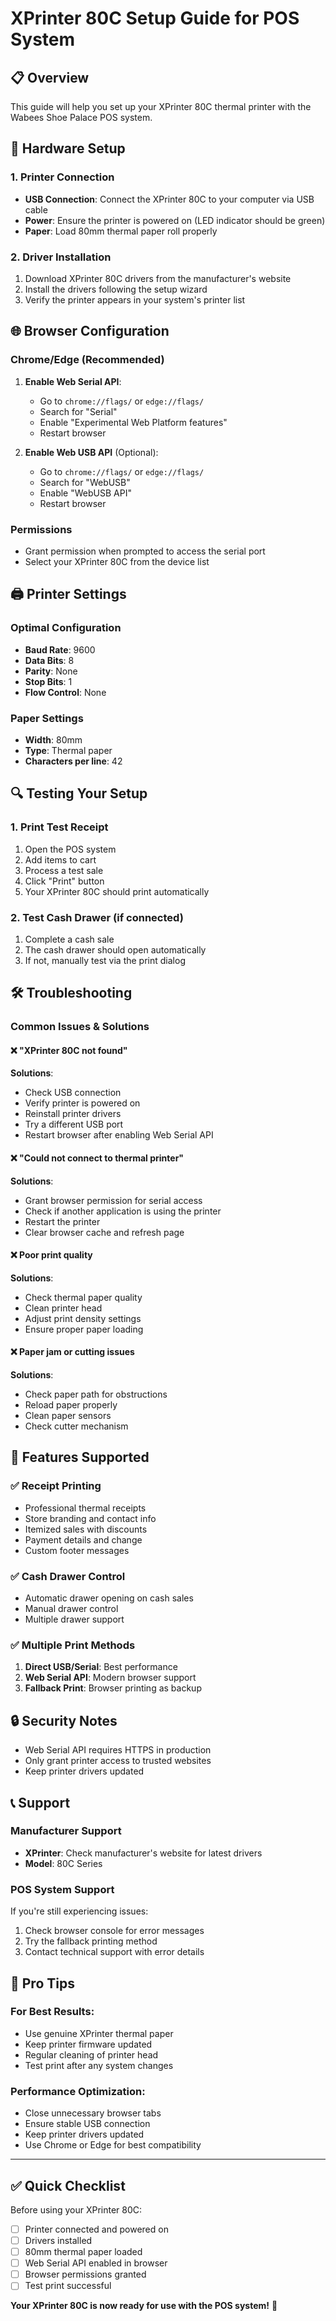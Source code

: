 # XPrinter 80C Setup Guide for POS System

## 📋 Overview
This guide will help you set up your XPrinter 80C thermal printer with the Wabees Shoe Palace POS system.

## 🔧 Hardware Setup

### 1. Printer Connection
- **USB Connection**: Connect the XPrinter 80C to your computer via USB cable
- **Power**: Ensure the printer is powered on (LED indicator should be green)
- **Paper**: Load 80mm thermal paper roll properly

### 2. Driver Installation
1. Download XPrinter 80C drivers from the manufacturer's website
2. Install the drivers following the setup wizard
3. Verify the printer appears in your system's printer list

## 🌐 Browser Configuration

### Chrome/Edge (Recommended)
1. **Enable Web Serial API**:
   - Go to `chrome://flags/` or `edge://flags/`
   - Search for "Serial"
   - Enable "Experimental Web Platform features"
   - Restart browser

2. **Enable Web USB API** (Optional):
   - Go to `chrome://flags/` or `edge://flags/`
   - Search for "WebUSB"
   - Enable "WebUSB API"
   - Restart browser

### Permissions
- Grant permission when prompted to access the serial port
- Select your XPrinter 80C from the device list

## 🖨️ Printer Settings

### Optimal Configuration
- **Baud Rate**: 9600
- **Data Bits**: 8
- **Parity**: None
- **Stop Bits**: 1
- **Flow Control**: None

### Paper Settings
- **Width**: 80mm
- **Type**: Thermal paper
- **Characters per line**: 42

## 🔍 Testing Your Setup

### 1. Print Test Receipt
1. Open the POS system
2. Add items to cart
3. Process a test sale
4. Click "Print" button
5. Your XPrinter 80C should print automatically

### 2. Test Cash Drawer (if connected)
1. Complete a cash sale
2. The cash drawer should open automatically
3. If not, manually test via the print dialog

## 🛠️ Troubleshooting

### Common Issues & Solutions

#### ❌ "XPrinter 80C not found"
**Solutions**:
- Check USB connection
- Verify printer is powered on
- Reinstall printer drivers
- Try a different USB port
- Restart browser after enabling Web Serial API

#### ❌ "Could not connect to thermal printer"
**Solutions**:
- Grant browser permission for serial access
- Check if another application is using the printer
- Restart the printer
- Clear browser cache and refresh page

#### ❌ Poor print quality
**Solutions**:
- Check thermal paper quality
- Clean printer head
- Adjust print density settings
- Ensure proper paper loading

#### ❌ Paper jam or cutting issues
**Solutions**:
- Check paper path for obstructions
- Reload paper properly
- Clean paper sensors
- Check cutter mechanism

## 📱 Features Supported

### ✅ Receipt Printing
- Professional thermal receipts
- Store branding and contact info
- Itemized sales with discounts
- Payment details and change
- Custom footer messages

### ✅ Cash Drawer Control
- Automatic drawer opening on cash sales
- Manual drawer control
- Multiple drawer support

### ✅ Multiple Print Methods
1. **Direct USB/Serial**: Best performance
2. **Web Serial API**: Modern browser support
3. **Fallback Print**: Browser printing as backup

## 🔒 Security Notes
- Web Serial API requires HTTPS in production
- Only grant printer access to trusted websites
- Keep printer drivers updated

## 📞 Support

### Manufacturer Support
- **XPrinter**: Check manufacturer's website for latest drivers
- **Model**: 80C Series

### POS System Support
If you're still experiencing issues:
1. Check browser console for error messages
2. Try the fallback printing method
3. Contact technical support with error details

## 🎯 Pro Tips

### For Best Results:
- Use genuine XPrinter thermal paper
- Keep printer firmware updated
- Regular cleaning of printer head
- Test print after any system changes

### Performance Optimization:
- Close unnecessary browser tabs
- Ensure stable USB connection
- Keep printer drivers updated
- Use Chrome or Edge for best compatibility

---

## ✅ Quick Checklist

Before using your XPrinter 80C:
- [ ] Printer connected and powered on
- [ ] Drivers installed
- [ ] 80mm thermal paper loaded
- [ ] Web Serial API enabled in browser
- [ ] Browser permissions granted
- [ ] Test print successful

**Your XPrinter 80C is now ready for use with the POS system!** 🎉 